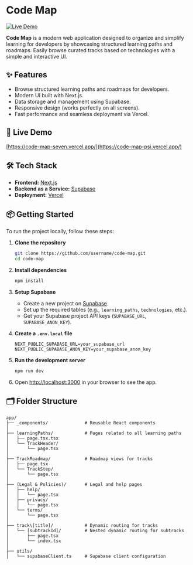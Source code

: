 # Code Map

[![Live Demo](https://img.shields.io/badge/Live-Demo-blue)](https://code-map-seven.vercel.app/)

**Code Map** is a modern web application designed to organize and simplify learning for developers by showcasing structured learning paths and roadmaps. Easily browse curated tracks based on technologies with a simple and interactive UI.

## ✨ Features

- Browse structured learning paths and roadmaps for developers.
- Modern UI built with Next.js.
- Data storage and management using Supabase.
- Responsive design (works perfectly on all screens).
- Fast performance and seamless deployment via Vercel.

## 🚀 Live Demo

[https://code-map-seven.vercel.app/](https://code-map-psi.vercel.app/)

## 🛠️ Tech Stack

- **Frontend:** [Next.js](https://nextjs.org/)
- **Backend as a Service:** [Supabase](https://supabase.com/)
- **Deployment:** [Vercel](https://vercel.com/)

## 📦 Getting Started

To run the project locally, follow these steps:

1. **Clone the repository**
    ```bash
    git clone https://github.com/username/code-map.git
    cd code-map
    ```

2. **Install dependencies**
    ```bash
    npm install
    ```

3. **Setup Supabase**
    - Create a new project on [Supabase](https://supabase.com/).
    - Set up the required tables (e.g., `learning_paths`, `technologies`, etc.).
    - Get your Supabase project API keys (`SUPABASE_URL`, `SUPABASE_ANON_KEY`).

4. **Create a `.env.local` file**
    ```env
    NEXT_PUBLIC_SUPABASE_URL=your_supabase_url
    NEXT_PUBLIC_SUPABASE_ANON_KEY=your_supabase_anon_key
    ```

5. **Run the development server**
    ```bash
    npm run dev
    ```

6. Open [http://localhost:3000](http://localhost:3000) in your browser to see the app.

## 🗂️ Folder Structure

```text
app/
├── _components/              # Reusable React components
│
├── learningPaths/            # Pages related to all learning paths
│   ├── page.tsx.tsx
│   └── TrackHeader/
│       └── page.tsx
│
├── TrackRoadmap/             # Roadmap views for tracks
│   ├── page.tsx
│   └── TrackStep/
│       └── page.tsx
│
├── (Legal & Policies)/       # Legal and help pages
│   ├── help/
│   │   └── page.tsx
│   ├── privacy/
│   │   └── page.tsx
│   └── terms/
│       └── page.tsx
│
├── track\[title]/            # Dynamic routing for tracks
│   └── [subtrackId]/         # Nested dynamic routing for subtracks
│       ├── page.tsx
│       └── index.tsx
│
├── utils/
│   └── supabaseClient.ts     # Supabase client configuration

